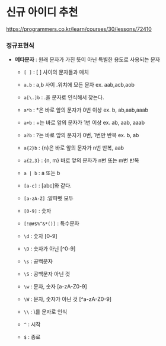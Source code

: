 # 신규 아이디 추천

https://programmers.co.kr/learn/courses/30/lessons/72410

### 정규표현식

- **메타문자** : 원래 문자가 가진 뜻이 아닌 특별한 용도로 사용되는 문자
    - `[ ]` : [ ] 사이의 문자들과 매치
    - `a.b` : a,b 사이 .위치에 모든 문자  ex. aab,acb,aob
    - `a[\.]b` : .을 문자로 인식해서 찾는다.
    
    - `a*b` : *은 바로 앞의 문자가 0번 이상  ex. b, ab,aab,aaab
    - `a+b` : +는 바로 앞의 문자가 1번 이상  ex. ab, aab, aaab
    - `a?b` : ?는 바로 앞의 문자가 0번, 1번만 반복  ex. b, ab
    - `a{2}b` : {n}은 바로 앞의 문자가 n번 반복, aab
    - `a{2,3}` : {n, m} 바로 앞의 문자가 n번 또는 m번 반복
    
    - `a | b` : a 또는 b
    - `[a-c]` : [abc]와 같다.
    
    - `[a-zA-Z]` :알파벳 모두
    - `[0-9]` : 숫자
    - `[!@#$%^&*()]` : 특수문자
    
    - `\d` : 숫자 [0-9]
    - `\D` : 숫자가 아닌 [^0-9]
    - `\s` : 공백문자
    - `\S` : 공백문자 아닌 것
    - `\w` : 문자, 숫자 [a-zA-Z0-9]
    - `\W` : 문자, 숫자가 아닌 것 [^a-zA-Z0-9]
    - `\\` : \를 문자로 인식
    
    - `^` : 시작
    - `$` : 종료
